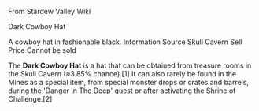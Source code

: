 From Stardew Valley Wiki

Dark Cowboy Hat

A cowboy hat in fashionable black. Information Source Skull Cavern Sell Price Cannot be sold

The **Dark Cowboy Hat** is a hat that can be obtained from treasure rooms in the Skull Cavern (≈3.85% chance).\[1] It can also rarely be found in the Mines as a special item, from special monster drops or crates and barrels, during the 'Danger In The Deep' quest or after activating the Shrine of Challenge.\[2]